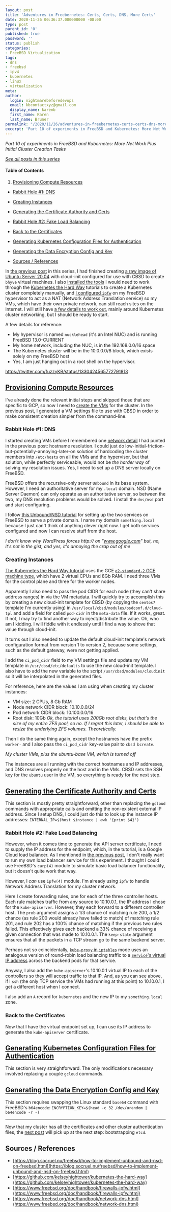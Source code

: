 ```yaml
---
layout: post
title: 'Adventures in Freebernetes: Certs, Certs, DNS, More Certs'
date: 2020-11-26 00:36:37.000000000 -08:00
type: post
parent_id: '0'
published: true
password: ''
status: publish
categories:
- FreeBSD Virtualization
tags:
- dns
- freebsd
- ipv4
- kubernetes
- linux
- virtualization
meta:
author:
  login: nightmarebeforedevops
  email: kbcontactxyz@gmail.com
  display_name: karenb
  first_name: Karen
  last_name: Bruner
permalink: "/2020/11/26/adventures-in-freebernetes-certs-certs-dns-more-certs/"
excerpt: 'Part 10 of experiments in FreeBSD and Kubernetes: More Net Work Plus Initial Cluster Creation Tasks'
---
```


_Part 10 of experiments in FreeBSD and Kubernetes: More Net Work Plus Initial Cluster Creation Tasks_

[_See all posts in this series_](/freebsd-virtualization-series/)

#### Table of Contents

1. [Provisioning Compute Resources](#provisioning-compute-resources)

* [Rabbit Hole #1: DNS](#rabbit-hole-1-dns)
* [Creating Instances](#creating-instances)
* [Generating the Certificate Authority and Certs](#generating-certificate-authority)

* [Rabbit Hole #2: Fake Load Balancing](#rabbit-hole-2-fake-load-balancing)
* [Back to the Certificates](#back-to-certificates)
* [Generating Kubernetes Configuration Files for Authentication](#generating-kubernetes-configuration-files)
* [Generating the Data Encryption Config and Key](#generating-data-encryption-config)
* [Sources / References](#sources-references)

In [the previous post](/2020/11/24/adventures-in-freebernetes-getting-ready-to-do-kubernetes-the-harder-way/) in this series, I had finished creating [a raw image of Ubuntu Server 20.04](/2020/11/24/adventures-in-freebernetes-getting-ready-to-do-kubernetes-the-harder-way/#great-image-bake-off-season-2) with cloud-init configured for use with CBSD to create `bhyve` virtual machines. I also [installed the tools](/2020/11/24/adventures-in-freebernetes-getting-ready-to-do-kubernetes-the-harder-way/#command-and-ctl) I would need to work through the [Kubernetes the Hard Way](https://github.com/kelseyhightower/kubernetes-the-hard-way) tutorials to create a Kubernetes cluster completely manually, and [I configured `ipfw`](/2020/11/24/adventures-in-freebernetes-getting-ready-to-do-kubernetes-the-harder-way/#nat-done-yet) on my FreeBSD hypervisor to act as a NAT (Network Address Translation service) so my VMs, which have their own private network, can still reach sites on the Internet. I will still have [a few details to work out](/2020/11/24/adventures-in-freebernetes-getting-ready-to-do-kubernetes-the-harder-way/#make-the-net-work), mainly around Kubernetes cluster networking, but I should be ready to start.

A few details for reference:

* My hypervisor is named `nucklehead` (it's an Intel NUC) and is running FreeBSD 13.0-CURRENT
* My home network, including the NUC, is in the 192.168.0.0/16 space
* The Kubernetes cluster will be in the 10.0.0.0/8 block, which exists solely on my FreeBSD host
* Yes, I am just hanging out in a root shell on the hypervisor.

https://twitter.com/fuzzyKB/status/1330424565772791813

<a id="provisioning-compute-resources"></a>
## [Provisioning Compute Resources](https://github.com/kelseyhightower/kubernetes-the-hard-way/blob/1.18.6/docs/03-compute-resources.md)

I've already done the relevant initial steps and skipped those that are specific to GCP, so now I need to [create the VMs](https://github.com/kelseyhightower/kubernetes-the-hard-way/blob/1.18.6/docs/03-compute-resources.md#compute-instances) for the cluster. In the previous post, I generated a VM settings file to use with CBSD in order to make consistent creation simpler from the command-line.

### Rabbit Hole #1: DNS

I started creating VMs before I remembered one [network detail](/2020/11/24/adventures-in-freebernetes-getting-ready-to-do-kubernetes-the-harder-way/#make-the-net-work) I had punted in the previous post: hostname resolution. I could just do low-initial-friction-but-potentially-annoying-later-on solution of hardcoding the cluster members into `/etc/hosts` on all the VMs and the hypervisor, but that solution, while perfectly serviceable, would not be _the harder way_ of solving my resolution issues. Yes, I need to set up a DNS server locally on FreeBSD.

FreeBSD offers the recursive-only server `Unbound` in its base system. However, I need an authoritative server for my `.local` domain. NSD (Name Server Daemon) can only operate as an authoritative server, so between the two, my DNS resolution problems would be solved. I install the `dns/nsd` port and start configuring.

I follow [this Unbound/NSD tutorial](https://blog.socruel.nu/freebsd/how-to-implement-unbound-and-nsd-on-freebsd.html) for setting up the two services on FreeBSD to serve a private domain. I name my domain `something.local` because I just can't think of anything clever right now. I get both services configured and now I can resolve stuff from the host.

<script src="https://gist.github.com/kbruner/c11447a56157bbf6c2d72a03827ceea8.js"></script>

_I don't know why WordPress forces http:// on "www.google.com" but, no, it's not in the gist, and yes, it's annoying the crap out of me_

### Creating Instances

[The Kubernetes the Hard Way tutorial](https://github.com/kelseyhightower/kubernetes-the-hard-way/blob/1.18.6/docs/03-compute-resources.md#kubernetes-controllers) uses the GCE [`e2-standard-2` GCE machine type](https://cloud.google.com/compute/docs/machine-types#e2_standard_machine_types), which have 2 virtual CPUs and 8Gb RAM. I need three VMs for the control plane and three for the worker nodes.

Apparently I also need to pass the pod CIDR for each node (they can't share address ranges) in via the VM metadata. I will quickly try to accomplish this by creating a new cloud-init template for CBSD (by copying the `centos7` template I'm currently using) in `/usr/local/cbsd/modules/bsdconf.d/cloud-tpl` and add a field for called `pod-cidr` in the `meta-data` file. If it works, great. If not, I may try to find another way to inject/distribute the value. Oh, who am I kidding. I will fiddle with it endlessly until I find a way to shove that value through cloud-init.

It turns out I also needed to update the default cloud-init template's network configuration format from version 1 to version 2, because some settings, such as the default gateway, were not getting applied.

<script src="https://gist.github.com/kbruner/93a74c451370cd28f5b35dd86fe7b55d.js"></script>

I add the `ci_pod_cidr` field to my VM settings file and update my VM template in `/usr/cbsd/etc/defaults` to use the new cloud-init template. I also have to add the new variable to the script `/usr/cbsd/modules/cloudinit` so it will be interpolated in the generated files.

For reference, here are the values I am using when creating my cluster instances:

* VM size: 2 CPUs, 8 Gb RAM
* Node network CIDR block: 10.10.0.0/24
* Pod network CIDR block: 10.100.0.0/16
* Root disk: 10Gb _Ok, the tutorial uses 200Gb root disks, but that's the size of my entire ZFS pool, so no. If I regret this later, I should be able to resize the underlying ZFS volumes. Theoretically._

<script src="https://gist.github.com/kbruner/6ebc18605892ef2a234c76f8699b0524.js"></script>

Then I do the same thing again, except the hostnames have the prefix `worker-` and I also pass the `ci_pod_cidr` key-value pair to `cbsd bcreate`.

<script src="https://gist.github.com/kbruner/fae8c4ff65731ec9ea9ecbebaf9dc087.js"></script>

_My cluster VMs, plus the ubuntu-base VM, which is turned off_

The instances are all running with the correct hostnames and IP addresses, and DNS resolves properly on the host and in the VMs. CBSD sets the SSH key for the `ubuntu` user in the VM, so everything is ready for the next step.

<a id="generating-certificate-authority-"></a>
## [Generating the Certificate Authority and Certs](https://github.com/kelseyhightower/kubernetes-the-hard-way/blob/1.18.6/docs/04-certificate-authority.md)

This section is mostly pretty straightforward, other than replacing the `gcloud` commands with appropriate calls and omitting the non-existent external IP address. Since I setup DNS, I could just do this to look up the instance IP addresses: `INTERNAL_IP=$(host $instance | awk '{print $4}')`

### Rabbit Hole #2: Fake Load Balancing

However, when it comes time to generate the API server certificate, I need to supply the IP address for the endpoint, which, in the tutorial, is a Google Cloud load balancer. As I mentioned in [the previous post](/2020/11/24/adventures-in-freebernetes-getting-ready-to-do-kubernetes-the-harder-way/#make-the-net-work), I don't really want to run my own load balancer service for this experiment. I thought I could use FreeBSD's `carp(4)` module to simulate basic load balancer functionality, but it doesn't quite work that way.

However, I _can_ use `ipfw(4)` module. I'm already using `ipfw` to handle Network Address Translation for my cluster network.

<script src="https://gist.github.com/kbruner/978b281eaaf2e7ebf282d7125bd024e0.js"></script>

Here I create forwarding rules, one for each of the three controller hosts. Each rule matches traffic from any source to 10.10.0.1, the IP address I chose for the `kube-apiserver`. However, they each forward to a different controller host. The `prob` argument assigns a 1/3 chance of matching rule 200, a 1/2 chance (as rule 200 would already have failed to match) of matching rule 201, and rule 202 has a 100% chance of matching if the previous two rules failed. This effectively gives each backend a 33% chance of receiving a given connection that was made to 10.10.0.1. The `keep-state` argument ensures that all the packets in a TCP stream go to the same backend server.

Perhaps not so coincidentally, [`kube-proxy` in `iptables`](https://kubernetes.io/docs/concepts/services-networking/service/#proxy-mode-iptables) mode uses an analogous version of round-robin load balancing traffic to a [`Service`'s virtual IP address](https://www.stackrox.com/post/2020/01/kubernetes-networking-demystified/) across the backend pods for that service.

Anyway, I also add the `kube-apiserver`'s 10.10.0.1 virtual IP to each of the controllers so they will accept traffic to that IP. And, as you can see above, if I `ssh` (the only TCP service the VMs had running at this point) to 10.10.0.1, I get a different host when I connect.

I also add an `A` record for `kubernetes` and the new IP to my `something.local` zone.

### Back to the Certificates

Now that I have the virtual endpoint set up, I can use its IP address to generate the `kube-apiserver` certificate.

<a id="generating-kubernetes-configuration-files"></a>
## [Generating Kubernetes Configuration Files for Authentication](https://github.com/kelseyhightower/kubernetes-the-hard-way/blob/1.18.6/docs/05-kubernetes-configuration-files.md)

This section is very straightforward. The only modifications necessary involved replacing a couple `gcloud` commands.

<a id="generating-data-encryption-config"></a>
## [Generating the Data Encryption Config and Key](https://github.com/kelseyhightower/kubernetes-the-hard-way/blob/1.18.6/docs/06-data-encryption-keys.md)

This section requires swapping the Linux standard `base64` command with FreeBSD's `b64encode`: `ENCRYPTION_KEY=$(head -c 32 /dev/urandom | b64encode -r -)`

* * *

Now that my cluster has all the certificates and other cluster authentication files, the [next post](/2020/11/28/adventures-in-freebernetes-my-out-of-control-plane/) will pick up at the next step: bootstrapping `etcd`.

## Sources / References

* [https://blog.socruel.nu/freebsd/how-to-implement-unbound-and-nsd-on-freebsd.html](https://blog.socruel.nu/freebsd/how-to-implement-unbound-and-nsd-on-freebsd.html)
* [https://github.com/kelseyhightower/kubernetes-the-hard-way](https://github.com/kelseyhightower/kubernetes-the-hard-way)
* [https://www.freebsd.org/doc/handbook/firewalls-ipfw.html](https://www.freebsd.org/doc/handbook/firewalls-ipfw.html)
* [https://www.freebsd.org/doc/handbook/network-dns.html](https://www.freebsd.org/doc/handbook/network-dns.html)

